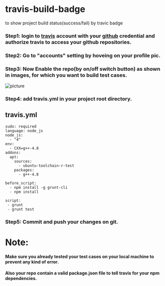 # travis-build-badge
to show project build status(success/fail) by travic badge

### Step1: login to [travis](https://travis-ci.org/) account with your [github](https://github.com/) credential  and authorize travis to access your github repositories.
### Step2: Go to "accounts" setting by hoveing on your profile pic.
### Step3: Now Enable the repo(by on/off switch button) as shown in images, for which you want to build test cases.
![picture](http://naukri-engineering.github.io/droope/i/droopelogo.png) 
### Step4: add travis.yml in your project root directory.

## travis.yml
```
sudo: required
language: node_js
node_js:
  - "4"
env:
  - CXX=g++-4.8
addons:
  apt:
    sources:
      - ubuntu-toolchain-r-test
    packages:
      - g++-4.8

before_script:
  - npm install -g grunt-cli
  - npm install

script: 
 - grunt 
 - grunt test
```

### Step5: Commit and push your changes on git.

# Note: 
#### Make sure you already tested your test cases on your local machine to prevent any kind of error.
#### Also your repo contain a valid package.json file to tell travis for your npm dependencies.

